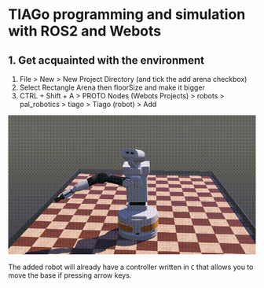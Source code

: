 # TIAGo programming and simulation with ROS2 and Webots
## 1. Get acquainted with the environment
1. File > New > New Project Directory (and tick the add arena checkbox)
2. Select Rectangle Arena then floorSize and make it bigger
3. CTRL + Shift + A > PROTO Nodes (Webots Projects) > robots > pal_robotics > tiago > Tiago (robot) > Add

![First controller](https://github.com/dan-crdll/tiago_simulation_webots_ros2/blob/main/gifs/first_controller.gif?raw=true)

The added robot will already have a controller written in `C` that allows you to move the base if pressing arrow keys.
